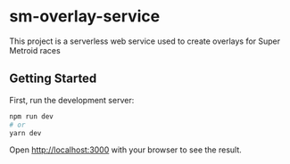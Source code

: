 # sm-overlay-service
This project is a serverless web service used to create overlays for Super Metroid races

## Getting Started

First, run the development server:

```bash
npm run dev
# or
yarn dev
```

Open [http://localhost:3000](http://localhost:3000) with your browser to see the result.

